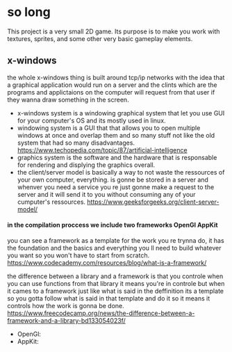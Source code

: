 # so long
This project is a very small 2D game.
Its purpose is to make you work with textures, sprites,
and some other very basic gameplay elements.
## x-windows
the whole x-windows thing is built around tcp/ip networks with the idea that a graphical application would run on a server and the clints which are the programs and applictaions on the computer will request from that user if they wanna draw something in the screen.

- x-windows system is a windowing graphical system that let you use GUI for your computer's OS and its mostly used in linux.
- windowing system is a GUI that that allows you to open multiple windows at once and overlap them and so many stuff not like the old system that had so many disadvantages.
https://www.techopedia.com/topic/87/artificial-intelligence
- graphics system is the software and the hardware that is responsable for rendering and displying the graphics overall.
- the client/server model is basically a way to not waste the ressources of your own computer, everything.
is gonne be stored in a server and whenver you need a service you re just gonne make a request to the server and it will send it to you without consuming any of your cumputer's ressources. 
https://www.geeksforgeeks.org/client-server-model/

#### in the compilation proccess we include two frameworks OpenGl AppKit
you can see a framework as a template for the work you re trynna do, it has the foundation and the basics and everything you ll need to build whatever you want so you won't have to start from scratch. https://www.codecademy.com/resources/blog/what-is-a-framework/

the difference between a library and a framework is that you controle when you can use functions from that library it means you're in controle but when it cames to a framework just like what is said in the deffinition its a template so you gotta follow what is said in that template and do it so it means it controls how the work is gonna be done.  https://www.freecodecamp.org/news/the-difference-between-a-framework-and-a-library-bd133054023f/
- OpenGl:
- AppKit:
